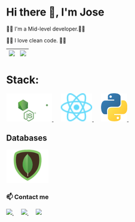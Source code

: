 # Hi there 👋, I'm Jose

👷👷 I'm a Mid-level developer.👷👷

📝📝 I love clean code. 📝📝


| <img src="https://github-readme-stats.vercel.app/api?username=joseereyes&show_icons=true&theme=tokyonight"/>  |  <img with="" height="138" src="https://github-readme-stats.vercel.app/api/top-langs/?username=joseereyes&layout=compact"/>  |
|---|---|


# Stack: 
<p float="left">
  <a href="" target="_blank" >
    <img src="./assets/node.svg"  height="75" />
  </a>&nbsp;&nbsp;&nbsp;&nbsp;
  <a href="" >
    <img src="./assets/react.svg"  height="75" />
  </a>&nbsp;&nbsp;&nbsp;&nbsp;
  <a href="http://python.org/" target="_blank" >
    <img src="./assets/python.png"  height="75" />
  </a>&nbsp;&nbsp;&nbsp;&nbsp;
 
 </p>
  

  

</p>

## Databases
  
 <p float="left">

  <a href="https://www.mongodb.com/" target="_blank" >
    <img src="https://raw.githubusercontent.com/crisog/crisog/master/assets/mongo.png" height="90" />
  </a>
</p>

### 📫 Contact me
  <p float="left">
  <a href="https://www.linkedin.com/in/joseereyes/" target="_blank" >
    <img src="https://img.shields.io/badge/LinkedIn-0077B5?style=for-the-badge&logo=linkedin&logoColor=white" />
  </a>&nbsp;&nbsp;&nbsp;&nbsp;
  <a href="https://twitter.com/jose_ereyes" target="_blank" >
    <img src="https://img.shields.io/badge/Twitter-1DA1F2?style=for-the-badge&logo=twitter&logoColor=white" />
  </a>&nbsp;&nbsp;&nbsp;&nbsp;
  <a href="mailto:mailtojosereyes@gmail.com" target="_blank" >
    <img src="https://img.shields.io/badge/Gmail-D14836?style=for-the-badge&logo=gmail&logoColor=white" />
  </a>
</p>


